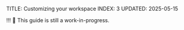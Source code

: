 TITLE: Customizing your workspace
INDEX: 3
UPDATED: 2025-05-15

!!! 🚧 This guide is still a work-in-progress.
